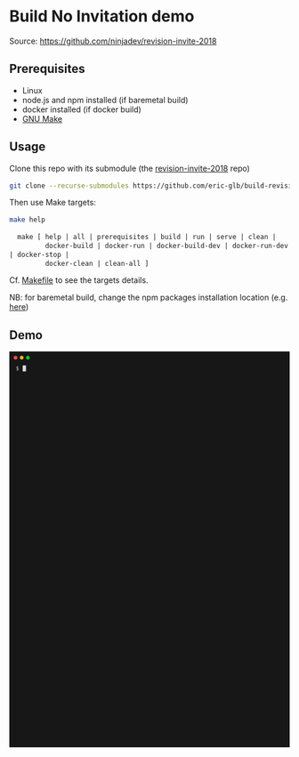 # Build No Invitation demo

Source: https://github.com/ninjadev/revision-invite-2018

## Prerequisites

- Linux
- node.js and npm installed (if baremetal build)
- docker installed (if docker build)
- [GNU Make](https://www.gnu.org/software/make/)

## Usage

Clone this repo with its submodule (the [revision-invite-2018](https://github.com/ninjadev/revision-invite-2018) repo)

```bash
git clone --recurse-submodules https://github.com/eric-glb/build-revision-invite-2018.git 
```

Then use Make targets:

```bash
make help
```

```text
  make [ help | all | prerequisites | build | run | serve | clean |
         docker-build | docker-run | docker-build-dev | docker-run-dev | docker-stop |
         docker-clean | clean-all ]
```

Cf. [Makefile](./Makefile) to see the targets details.


NB: for baremetal build, change the npm packages installation location (e.g. [here](https://vasu-vanka.medium.com/npm-change-package-installation-location-73350ec42761)) 

## Demo

![Screenshots](assets/make.gif)

